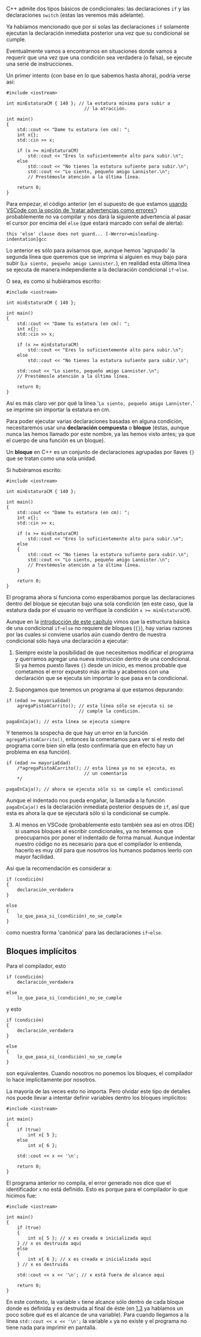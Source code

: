C++ admite dos tipos básicos de condicionales: las declaraciones `if` y las declaraciones `switch` (estas las veremos más adelante).

Ya habíamos mencionado que por sí solas las declaraciones `if` solamente ejecutan la declaración inmediata posterior una vez que su condicional se cumple.

Eventualmente vamos a encontrarnos en situaciones donde vamos a requerir que una vez que una condición sea verdadera (o falsa), se ejecute una serie de instrucciones.

Un primer intento (con base en lo que sabemos hasta ahora), podría verse así:

```
#include <iostream>

int minEstaturaCM { 140 }; // la estatura mínima para subir a
                             // la atracción.

int main()
{
    std::cout << "Dame tu estatura (en cm): ";
    int x{};
    std::cin >> x;

    if (x >= minEstaturaCM)
        std::cout << "Eres lo suficientemente alto para subir.\n";
    else
        std::cout << "No tienes la estatura sufiente para subir.\n";
        std::cout << "Lo siento, pequeño amigo Lannister.\n"; 
        // Prestémosle atención a la última línea.

    return 0;
}
```
Para empezar, el código anterior (en el supuesto de que estamos [usando VSCode con la opción de 'tratar advertencias como errores'](../Caja_de_herramientas/Configurar_el_compilador.md)) probablemente no va compilar y nos dará la siguiente advertencia al pasar el cursor por encima del `else` (que estará marcado con señal de alerta):
```
this 'else' clause does not guard... [-Werror=misleading-indentation]gcc
```
Lo anterior es sólo para avisarnos que, aunque hemos 'agrupado' la segunda línea que queremos que se imprima si alguien es muy bajo para subir (`Lo siento, pequeño amigo Lannister.`), en realidad esta última línea se ejecuta de manera independiente a la declaración condicional `if`-`else`.

O sea, es como si hubiéramos escrito:
```
#include <iostream>

int minEstaturaCM { 140 };

int main()
{
    std::cout << "Dame tu estatura (en cm): ";
    int x{};
    std::cin >> x;

    if (x >= minEstaturaCM)
        std::cout << "Eres lo suficientemente alto para subir.\n";
    else
        std::cout << "No tienes la estatura sufiente para subir.\n";
    
    std::cout << "Lo siento, pequeño amigo Lannister.\n"; 
    // Prestémosle atención a la última línea.

    return 0;
}
```
Así es más claro ver por qué la línea '`Lo siento, pequeño amigo Lannister.`' se imprime sin importar la estatura en cm. 

Para poder ejecutar varias declaraciones basadas en alguna condición, necesitaremos usar una **declaración compuesta** o **bloque** (éstas, aunque nunca las hemos llamado por este nombre, ya las hemos visto antes; ya que el cuerpo de una función es un bloque).

Un **bloque** en C++ es un conjunto de declaraciones agrupadas por llaves `{}` que se tratan como una sola unidad.

Si hubiéramos escrito:
```
#include <iostream>

int minEstaturaCM { 140 };

int main()
{
    std::cout << "Dame tu estatura (en cm): ";
    int x{};
    std::cin >> x;

    if (x >= minEstaturaCM)
        std::cout << "Eres lo suficientemente alto para subir.\n";
    else
    {
        std::cout << "No tienes la estatura sufiente para subir.\n";
        std::cout << "Lo siento, pequeño amigo Lannister.\n"; 
        // Prestémosle atención a la última línea.
    }

    return 0;
}
```
El programa ahora sí funciona como esperábamos porque las declaraciones dentro del bloque se ejecutan bajo una sola condición (en este caso, que la estatura dada por el usuario no verifique la condición `x >= minEstaturaCM`).  

Aunque en la [introducción de este capítulo](/1.5_Condicionales/0_Introducción.md) vimos que la estructura básica de una condicional `if`-`else` no requiere de bloques (`{}`), hay varias razones por las cuales sí conviene usarlos aún cuando dentro de nuestra condicional sólo haya una declaración a ejecutar:

1. Siempre existe la posibilidad de que necesitemos modificar el programa y querramos agregar una nueva instrucción dentro de una condicional. Si ya hemos puesto llaves `{}` desde un inicio, es menos probable que cometamos el error expuesto más arriba y acabemos con una declaración que se ejecuta sin importar lo que pasa en la condicional.

2. Supongamos que tenemos un programa al que estamos depurando:
```
if (edad >= mayoriaEdad)
    agregaPistoACarrito(); // esta línea sólo se ejecuta si se 
                           // cumple la condición.

pagaEnCaja(); // esta línea se ejecuta siempre
```
Y tenemos la sospecha de que hay un error en la función `agregaPistoACarrito()`, entonces la comentamos para ver si el resto del programa corre bien sin ella (esto confirmaría que en efecto hay un problema en esa función).
```
if (edad >= mayoriaEdad)
    /*agregaPistoACarrito(); // esta línea ya no se ejecuta, es 
                             // un comentario
    */

pagaEnCaja(); // ahora se ejecuta sólo si se cumple el condicional
```
Aunque el indentado nos pueda engañar, la llamada a la función `pagaEnCaja()` es la declaración inmediata posterior después de `if`, así que esta es ahora la que se ejecutará sólo si la condicional se cumple.

3. Al menos en VSCode (probablemente esto también sea así en otros IDE) si usamos bloques al escribir condicionales, ya no tenemos que preocuparnos por poner el indentado de forma manual. Aunque indentar nuestro código no es necesario para que el compilador lo entienda, hacerlo es muy útil para que nosotros los humanos podamos leerlo con mayor facilidad.

Así que la recomendación es considerar a:
```
if (condición)
{    
    declaración_verdadera
}

else
{
    lo_que_pasa_si_(condición)_no_se_cumple
}
```
como nuestra forma 'canónica' para las declaraciones `if`-`else`.

## Bloques implícitos

Para el compilador, esto
```
if (condición)    
    declaración_verdadera

else
    lo_que_pasa_si_(condición)_no_se_cumple
```
y esto
```
if (condición)
{    
    declaración_verdadera
}

else
{
    lo_que_pasa_si_(condición)_no_se_cumple
}
```
son equivalentes. Cuando nosotros no ponemos los bloques, el compilador lo hace implícitamente por nosotros.

La mayoría de las veces esto no importa. Pero olvidar este tipo de detalles nos puede llevar a intentar definir variables dentro los bloques implícitos:
```
#include <iostream>

int main()
{
    if (true)
        int x{ 5 };
    else
        int x{ 6 };

    std::cout << x << '\n';

    return 0;
}
```

El programa anterior no compila, el error generado nos dice que el identificador `x` no está definido. Esto es porque para el compilador lo que hicimos fue:
```
#include <iostream>

int main()
{
    if (true)
    {
        int x{ 5 }; // x es creada e inicializada aquí
    } // x es destruida aquí
    else
    {
        int x{ 6 }; // x es creada e inicializada aquí
    } // x es destruida 

    std::cout << x << '\n'; // x está fuera de alcance aquí

    return 0;
}
```
En este contexto, la variable `x` tiene alcance sólo dentro de cada bloque donde es definida y es destruida al final de éste (en [1.3](../1.3_Funciones_basicas/3_Intro_a_alcance_local.md) ya hablamos un poco sobre qué es el alcance de una variable). Para cuando llegamos a la línea `std::cout << x << '\n';` la variable `x` ya no existe y el programa no tiene nada para imprimir en pantalla.
